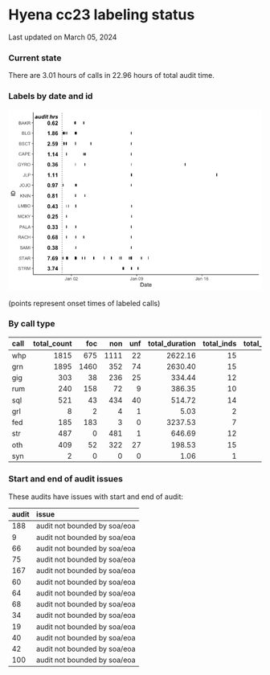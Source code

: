 # Hyena cc23 labeling status
Last updated on March 05, 2024

### Current state

There are 3.01 hours of calls in 22.96 hours of total audit time.

### Labels by date and id

![](label_status_files/figure-commonmark/by%20date%20and%20individual-1.png)

(points represent onset times of labeled calls)

### By call type

| call | total_count |  foc |  non | unf | total_duration | total_inds | total_audits |
|:-----|------------:|-----:|-----:|----:|---------------:|-----------:|-------------:|
| whp  |        1815 |  675 | 1111 |  22 |        2622.16 |         15 |          102 |
| grn  |        1895 | 1460 |  352 |  74 |        2630.40 |         15 |           90 |
| gig  |         303 |   38 |  236 |  25 |         334.44 |         12 |           42 |
| rum  |         240 |  158 |   72 |   9 |         386.35 |         10 |           33 |
| sql  |         521 |   43 |  434 |  40 |         514.72 |         14 |           39 |
| grl  |           8 |    2 |    4 |   1 |           5.03 |          2 |            3 |
| fed  |         185 |  183 |    3 |   0 |        3237.53 |          7 |           11 |
| str  |         487 |    0 |  481 |   1 |         646.69 |         12 |           46 |
| oth  |         409 |   52 |  322 |  27 |         198.53 |         15 |           61 |
| syn  |           2 |    0 |    0 |   0 |           1.06 |          1 |            2 |

### Start and end of audit issues

These audits have issues with start and end of audit:

| audit | issue                        |
|:------|:-----------------------------|
| 188   | audit not bounded by soa/eoa |
| 9     | audit not bounded by soa/eoa |
| 66    | audit not bounded by soa/eoa |
| 75    | audit not bounded by soa/eoa |
| 167   | audit not bounded by soa/eoa |
| 60    | audit not bounded by soa/eoa |
| 64    | audit not bounded by soa/eoa |
| 68    | audit not bounded by soa/eoa |
| 34    | audit not bounded by soa/eoa |
| 19    | audit not bounded by soa/eoa |
| 40    | audit not bounded by soa/eoa |
| 42    | audit not bounded by soa/eoa |
| 100   | audit not bounded by soa/eoa |
